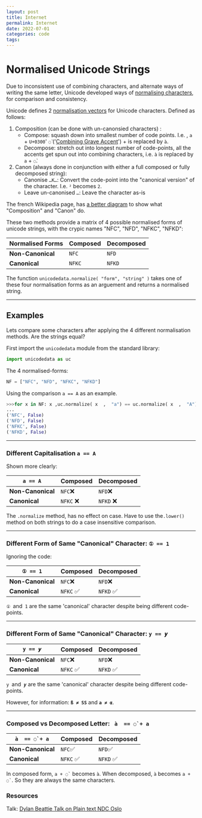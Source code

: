 ```yaml
---
layout: post
title: Internet
permalink: Internet
date: 2022-07-01
categories: code
tags:
---
```


# Normalised Unicode Strings
Due to inconsistent use of combining characters, and alternate ways of  writing the same letter, Unicode developed ways of [normalising characters](https://en.wikipedia.org/wiki/Unicode_equivalence#Normalization), for comparison and consistency.

Unicode defines 2 [normalisation vectors](https://youtu.be/_mZBa3sqTrI?t=2081) for Unicode characters. Defined as follows:
1. Composition (can be done with un-canonsied characters) :
	- Compose: squash down into smallest number of code points. I.e. , `a` + `U+0300`' `◌̀` ('[Combining Grave Accent](https://en.wikipedia.org/wiki/%CC%80)') +  is replaced by `à`.
	- Decompose: stretch out into longest number of code-points, all the accents get spun out into combining characters, i.e. `à` is replaced by  `a` + `◌̀`.
2. Canon (always done in conjunction with either a full composed or fully decomposed string):
	- Canonise `…K…`: Convert the code-point into the "canonical version" of the character. I.e. `²` becomes `2`.
	- Leave un-canonised `…`:  Leave the character as-is

The french Wikipedia page, has [a better diagram](https://fr.wikipedia.org/wiki/Normalisation_Unicode) to show what "Composition" and "Canon" do.

These two methods provide a matrix of 4 possible normalised forms of unicode strings, with the crypic names "NFC", "NFD", "NFKC", "NFKD":

 Normalised Forms |Composed | Decomposed
-|-|-
__Non-Canonical__ | `NFC` | `NFD`
__Canonical__ | `NFKC` | `NFKD` 

The function `unicodedata.normalize( "form", "string" )` takes one of these four normalisation forms as an arguement and returns a normalised string.


***

## Examples

Lets compare some characters after applying the 4 different normalisation methods. Are the strings equal?

First import the `unicodedata` module from the standard library:

```python
import unicodedata as uc
```

The 4 normalised-forms:
```python
NF = ["NFC", "NFD", "NFKC", "NFKD"]
```

Using the comparison `a == A` as an example.

```python
>>>for x in NF: x ,uc.normalize( x  ,  "a") == uc.normalize( x  ,  "A")
...
('NFC', False)
('NFD', False)
('NFKC', False)
('NFKD', False)
```

***

### Different Capitalisation `a == A`
Shown more clearly:

 __`a == A`__ |Composed | Decomposed
-|-|-
__Non-Canonical__ | `NFC`❌ | `NFD`❌
__Canonical__ | `NFKC` ❌ | `NFKD` ❌

The `.normalize` method, has no effect on case. Have to use the`.lower()` method on both strings to do a case insensitive comparison.

***

### Different Form of Same "Canonical" Character:   __`① == 1`__
Ignoring the code:

 __`① == 1`__ |Composed | Decomposed
-|-|-
__Non-Canonical__ | `NFC`❌ | `NFD`❌
__Canonical__ | `NFKC` ✅ | `NFKD` ✅

`① `and` 1` are the same 'canonical' character despite being different code-points.

***

### Different Form of Same "Canonical" Character:    __`y == 𝒚`__

__`y == 𝒚`__ |Composed | Decomposed
-|-|-
__Non-Canonical__ | `NFC`❌ | `NFD`❌
__Canonical__ | `NFKC` ✅ | `NFKD` ✅


`y `and` 𝒚` are the same 'canonical' character  despite being different code-points.

However, for information: __`ß ≠ SS`__ and __`a ≠ α`__.

***

### Composed vs Decomposed Letter: 	` à  == ◌̀ + a`

__`à  == ◌̀ + a`__ |Composed | Decomposed
-|-|-
__Non-Canonical__ | `NFC`✅ | `NFD`✅
__Canonical__ | `NFKC` ✅| `NFKD` ✅

In composed form, `a + ◌̀ `  becomes `à`.  When decomposed, `à` becomes `a + ◌̀ `. So they are always the same characters. 

### Resources
Talk: [Dylan Beattie Talk on Plain text NDC Oslo](https://youtu.be/_mZBa3sqTrI?t=2066)
